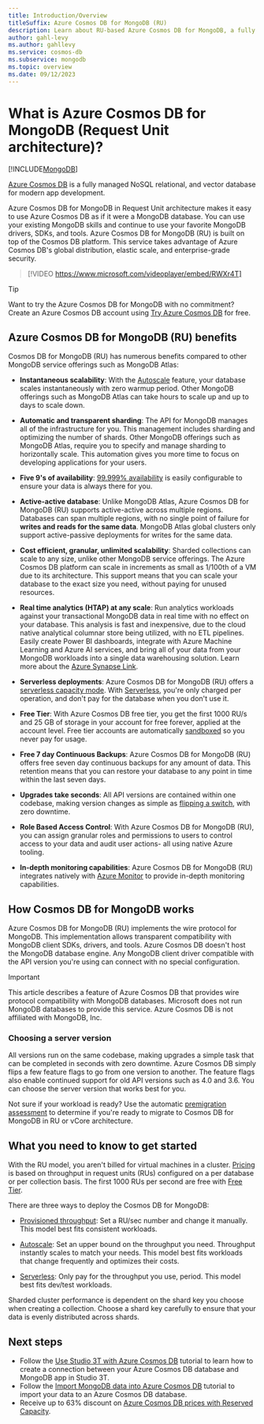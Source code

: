 ```yaml
---
title: Introduction/Overview
titleSuffix: Azure Cosmos DB for MongoDB (RU)
description: Learn about RU-based Azure Cosmos DB for MongoDB, a fully managed MongoDB-compatible database with Instantaneous scalability.
author: gahl-levy
ms.author: gahllevy
ms.service: cosmos-db
ms.subservice: mongodb
ms.topic: overview
ms.date: 09/12/2023
---
```


# What is Azure Cosmos DB for MongoDB (Request Unit architecture)?

[!INCLUDE[MongoDB](../../includes/appliesto-mongodb.md)]

[Azure Cosmos DB](../../introduction.md) is a fully managed NoSQL relational, and vector database for modern app development.

Azure Cosmos DB for MongoDB in Request Unit architecture makes it easy to use Azure Cosmos DB as if it were a MongoDB database. You can use your existing MongoDB skills and continue to use your favorite MongoDB drivers, SDKs, and tools. Azure Cosmos DB for MongoDB (RU) is built on top of the Cosmos DB platform. This service takes advantage of Azure Cosmos DB's global distribution, elastic scale, and enterprise-grade security.

> [!VIDEO https://www.microsoft.com/videoplayer/embed/RWXr4T]

> [!TIP]
> Want to try the Azure Cosmos DB for MongoDB with no commitment? Create an Azure Cosmos DB account using [Try Azure Cosmos DB](../../try-free.md) for free.

## Azure Cosmos DB for MongoDB (RU) benefits

Cosmos DB for MongoDB (RU) has numerous benefits compared to other MongoDB service offerings such as MongoDB Atlas:

- **Instantaneous scalability**: With the [Autoscale](../../provision-throughput-autoscale.md) feature, your database scales instantaneously with zero warmup period. Other MongoDB offerings such as MongoDB Atlas can take hours to scale up and up to days to scale down.

- **Automatic and transparent sharding**: The API for MongoDB manages all of the infrastructure for you. This management includes sharding and optimizing the number of shards. Other MongoDB offerings such as MongoDB Atlas, require you to specify and manage sharding to horizontally scale. This automation gives you more time to focus on developing applications for your users.

- **Five 9's of availability**: [99.999% availability](../../high-availability.md) is easily configurable to ensure your data is always there for you.

- **Active-active database**: Unlike MongoDB Atlas, Azure Cosmos DB for MongoDB (RU) supports active-active across multiple regions. Databases can span multiple regions, with no single point of failure for **writes and reads for the same data**. MongoDB Atlas global clusters only support active-passive deployments for writes for the same data.  
- **Cost efficient, granular, unlimited scalability**: Sharded collections can scale to any size, unlike other MongoDB service offerings. The Azure Cosmos DB platform can scale in increments as small as 1/100th of a VM due to its architecture. This support means that you can scale your database to the exact size you need, without paying for unused resources.

- **Real time analytics (HTAP) at any scale**: Run analytics workloads against your transactional MongoDB data in real time with no effect on your database. This analysis is fast and inexpensive, due to the cloud native analytical columnar store being utilized, with no ETL pipelines. Easily create Power BI dashboards, integrate with Azure Machine Learning and Azure AI services, and bring all of your data from your MongoDB workloads into a single data warehousing solution. Learn more about the [Azure Synapse Link](../../synapse-link.md).

- **Serverless deployments**: Azure Cosmos DB for MongoDB (RU) offers a [serverless capacity mode](../../serverless.md). With [Serverless](../../serverless.md), you're only charged per operation, and don't pay for the database when you don't use it.

- **Free Tier**: With Azure Cosmos DB free tier, you get the first 1000 RU/s and 25 GB of storage in your account for free forever, applied at the account level. Free tier accounts are automatically [sandboxed](../../limit-total-account-throughput.md) so you never pay for usage.

- **Free 7 day Continuous Backups**: Azure Cosmos DB for MongoDB (RU) offers free seven day continuous backups for any amount of data. This retention means that you can restore your database to any point in time within the last seven days.

- **Upgrades take seconds**: All API versions are contained within one codebase, making version changes as simple as [flipping a switch](../upgrade-version.md), with zero downtime.

- **Role Based Access Control**: With Azure Cosmos DB for MongoDB (RU), you can assign granular roles and permissions to users to control access to your data and audit user actions- all using native Azure tooling.

- **In-depth monitoring capabilities**: Azure Cosmos DB for MongoDB (RU) integrates natively with [Azure Monitor](../../../azure-monitor/overview.md) to provide in-depth monitoring capabilities.

## How Cosmos DB for MongoDB works

Azure Cosmos DB for MongoDB (RU) implements the wire protocol for MongoDB. This implementation allows transparent compatibility with MongoDB client SDKs, drivers, and tools. Azure Cosmos DB doesn't host the MongoDB database engine. Any MongoDB client driver compatible with the API version you're using can connect with no special configuration.

> [!IMPORTANT]
> This article describes a feature of Azure Cosmos DB that provides wire protocol compatibility with MongoDB databases. Microsoft does not run MongoDB databases to provide this service. Azure Cosmos DB is not affiliated with MongoDB, Inc.

### Choosing a server version

All versions run on the same codebase, making upgrades a simple task that can be completed in seconds with zero downtime. Azure Cosmos DB simply flips a few feature flags to go from one version to another.  The feature flags also enable continued support for old API versions such as 4.0 and 3.6. You can choose the server version that works best for you.

Not sure if your workload is ready? Use the automatic [premigration assessment](../pre-migration-steps.md) to determine if you're ready to migrate to Cosmos DB for MongoDB in RU or vCore architecture.

## What you need to know to get started

With the RU model, you aren't billed for virtual machines in a cluster. [Pricing](../../how-pricing-works.md) is based on throughput in request units (RUs) configured on a per database or per collection basis. The first 1000 RUs per second are free with [Free Tier](../../free-tier.md).

There are three ways to deploy the Cosmos DB for MongoDB:

- [Provisioned throughput](../../set-throughput.md): Set a RU/sec number and change it manually. This model best fits consistent workloads.

- [Autoscale](../../provision-throughput-autoscale.md): Set an upper bound on the throughput you need. Throughput instantly scales to match your needs. This model best fits workloads that change frequently and optimizes their costs.

- [Serverless](../../serverless.md): Only pay for the throughput you use, period. This model best fits dev/test workloads.

Sharded cluster performance is dependent on the shard key you choose when creating a collection. Choose a shard key carefully to ensure that your data is evenly distributed across shards.

## Next steps

- Follow the [Use Studio 3T with Azure Cosmos DB](../connect-using-mongochef.md) tutorial to learn how to create a connection between your Azure Cosmos DB database and MongoDB app in Studio 3T.
- Follow the [Import MongoDB data into Azure Cosmos DB](../../../dms/tutorial-mongodb-cosmos-db.md?toc=%2fazure%2fcosmos-db%2ftoc.json%253ftoc%253d%2fazure%2fcosmos-db%2ftoc.json) tutorial to import your data to an Azure Cosmos DB database.
- Receive up to 63% discount on [Azure Cosmos DB prices with Reserved Capacity](../reserved-capacity.md).

